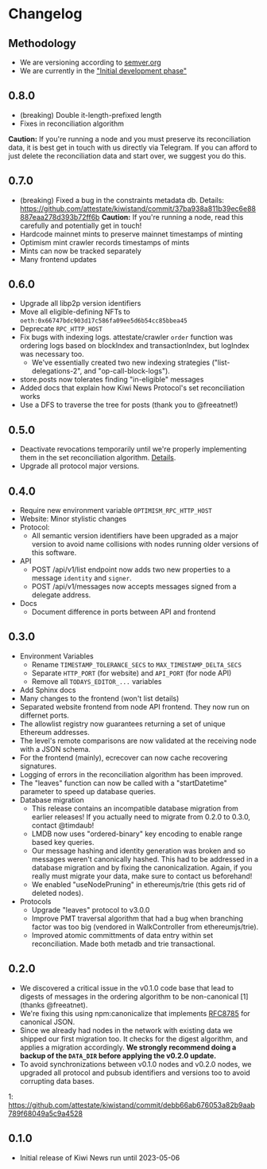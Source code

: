 # Changelog

## Methodology

- We are versioning according to [semver.org](https://semver.org)
- We are currently in the ["Initial development phase"](https://semver.org/#spec-item-4)

## 0.8.0

- (breaking) Double it-length-prefixed length
- Fixes in reconciliation algorithm

**Caution:** If you're running a node and you must preserve its reconciliation
data, it is best get in touch with us directly via Telegram. If you can afford
to just delete the reconciliation data and start over, we suggest you do this.

## 0.7.0

- (breaking) Fixed a bug in the constraints metadata db. Details:
  https://github.com/attestate/kiwistand/commit/37ba938a811b39ec6e88887eaa278d393b72ff6b
  **Caution:** If you're running a node, read this carefully and potentially
  get in touch!
- Hardcode mainnet mints to preserve mainnet timestamps of minting
- Optimism mint crawler records timestamps of mints
- Mints can now be tracked separately
- Many frontend updates

## 0.6.0

- Upgrade all libp2p version identifiers
- Move all eligible-defining NFTs to `oeth:0x66747bdc903d17c586fa09ee5d6b54cc85bbea45`
- Deprecate `RPC_HTTP_HOST`
- Fix bugs with indexing logs. attestate/crawler `order` function was ordering
  logs based on blockIndex and transactionIndex, but logIndex was necessary
  too.
  - We've essentially created two new indexing strategies
    ("list-delegations-2", and "op-call-block-logs").
- store.posts now tolerates finding "in-eligible" messages
- Added docs that explain how Kiwi News Protocol's set reconciliation works
- Use a DFS to traverse the tree for posts (thank you to @freeatnet!)

## 0.5.0

- Deactivate revocations temporarily until we're properly implementing them in
  the set reconciliation algorithm. [Details](https://github.com/attestate/kiwistand/commit/71899f89d53809e9d17929c70d0935b08c3e21dc#diff-a769d9b90a5ba7d598420c1d02fc67325bd17e2d193747d5033fa52ee1e7d28eR15-R30).
- Upgrade all protocol major versions.

## 0.4.0

- Require new environment variable `OPTIMISM_RPC_HTTP_HOST`
- Website: Minor stylistic changes
- Protocol:
  - All semantic version identifiers have been upgraded as a major version to
    avoid name collisions with nodes running older versions of this software.
- API
  - POST /api/v1/list endpoint now adds two new properties to a message
    `identity` and `signer`.
  - POST /api/v1/messages now accepts messages signed from a delegate address.
- Docs
  - Document difference in ports between API and frontend

## 0.3.0

- Environment Variables
  - Rename `TIMESTAMP_TOLERANCE_SECS` to `MAX_TIMESTAMP_DELTA_SECS`
  - Separate `HTTP_PORT` (for website) and `API_PORT` (for node API)
  - Remove all `TODAYS_EDITOR_...` variables
- Add Sphinx docs
- Many changes to the frontend (won't list details)
- Separated website frontend from node API frontend. They now run on differnet
  ports.
- The allowlist registry now guarantees returning a set of unique Ethereum
  addresses.
- The level's remote comparisons are now validated at the receiving node with a
  JSON schema.
- For the frontend (mainly), ecrecover can now cache recovering signatures.
- Logging of errors in the reconciliation algorithm has been improved.
- The "leaves" function can now be called with a "startDatetime" parameter to
  speed up database queries.
- Database migration
  - This release contains an incompatible database migration from earlier
    releases! If you actually need to migrate from 0.2.0 to 0.3.0, contact
    @timdaub!
  - LMDB now uses "ordered-binary" key encoding to enable range based key
    queries.
  - Our message hashing and identity generation was broken and so messages
    weren't canonically hashed. This had to be addressed in a database
    migration and by fixing the canonicalization. Again, if you really must
    migrate your data, make sure to contact us beforehand!
  - We enabled "useNodePruning" in ethereumjs/trie (this gets rid of deleted
    nodes).
- Protocols
  - Upgrade "leaves" protocol to v3.0.0
  - Improve PMT traversal algorithm that had a bug when branching factor was
    too big (vendored in WalkController from ethereumjs/trie).
  - Improved atomic committments of data entry within set reconciliation. Made
    both metadb and trie transactional.

## 0.2.0

- We discovered a critical issue in the v0.1.0 code base that lead to digests
  of messages in the ordering algorithm to be non-canonical [1] (thanks
  @freeatnet).
- We're fixing this using npm:canonicalize that implements
  [RFC8785](https://datatracker.ietf.org/doc/html/rfc8785) for canonical JSON.
- Since we already had nodes in the network with existing data we shipped our
  first migration too. It checks for the digest algorithm, and applies a
  migration accordingly. **We strongly recommend doing a backup of the
  `DATA_DIR` before applying the v0.2.0 update.**
- To avoid synchronizations between v0.1.0 nodes and v0.2.0 nodes, we upgraded
  all protocol and pubsub identifiers and versions too to avoid corrupting data
  bases.

1: https://github.com/attestate/kiwistand/commit/debb66ab676053a82b9aab789f68049a5c9a4528

## 0.1.0

- Initial release of Kiwi News run until 2023-05-06
